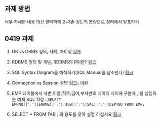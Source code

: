 ## 과제 방법 

너무 자세한 내용 대신 짤막하게 2~3줄 정도의 분량으로 정리해서 발표하기 

## 0419 과제
1. DB vs DBMS 정의, 사례, 차이점 [링크](https://github.com/hennylee/kopo-04-database/blob/main/post/2021-04-19-database-DB-DBMS.md)

2. RDBMS 정의 및 개념, RDBMS의 R이란? [링크](https://github.com/hennylee/kopo-04-database/blob/main/post/2021-04-19-database-RDBMS.md)

3. SQL Syntax Diagram을 해석하기(SQL Manual을 참조한다) [링크](https://github.com/hennylee/kopo-04-database/blob/main/post/2021-04-19-database-Syntax-Diagrams.md)

4. Connection vs Session 설명 [링크- 미완](https://github.com/hennylee/kopo-04-database/blob/main/post/2021-04-19-database-Connection-Session.md)

5. EMP 테이블에서 사번,이름,직무,급여,부서번호 데이터 사이에 구분자 , 를 삽입하는 예제 SQL 작성 : `SELECT EMPNO||','||ENAME||','||JOB||','||SAL||','||DEPTNO FROM EMP;`

6. SELECT * FROM TAB ; 의 용도를 찾아 설명 하십시요 [링크](https://github.com/hennylee/kopo-04-database/blob/main/post/2021-04-19-database-TAB.md)
